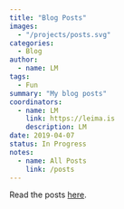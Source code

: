 ```yaml
---
title: "Blog Posts"
images:
  - "/projects/posts.svg"
categories:
  - Blog
author:
  - name: LM
tags:
  - Fun
summary: "My blog posts"
coordinators:
  - name: LM
    link: https://leima.is
    description: LM
date: 2019-04-07
status: In Progress
notes:
  - name: All Posts
    link: /posts
---
```



Read the posts [here](/posts).